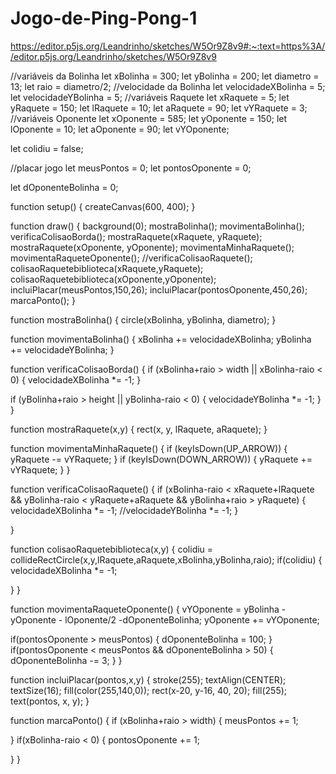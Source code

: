 # Jogo-de-Ping-Pong-1

https://editor.p5js.org/Leandrinho/sketches/W5Or9Z8v9#:~:text=https%3A//editor.p5js.org/Leandrinho/sketches/W5Or9Z8v9

//variáveis da Bolinha
let xBolinha = 300;
let yBolinha = 200;
let diametro = 13;
let raio = diametro/2;
//velocidade da Bolinha
let velocidadeXBolinha = 5;
let velocidadeYBolinha = 5;
//variáveis Raquete
let xRaquete = 5;
let yRaquete = 150;
let lRaquete = 10;
let aRaquete = 90;
let vYRaquete = 3;
//variáveis Oponente
let xOponente = 585;
let yOponente = 150;
let lOponente = 10;
let aOponente = 90;
let vYOponente;

let colidiu = false;

//placar jogo
let meusPontos = 0;
let pontosOponente = 0;

let dOponenteBolinha = 0;

function setup() {
  createCanvas(600, 400);
  }

function draw() {
  background(0);
  mostraBolinha();
  movimentaBolinha();
  verificaColisaoBorda();
  mostraRaquete(xRaquete, yRaquete);
  mostraRaquete(xOponente, yOponente);
  movimentaMinhaRaquete();
  movimentaRaqueteOponente();
  //verificaColisaoRaquete();
  colisaoRaquetebiblioteca(xRaquete,yRaquete);
  colisaoRaquetebiblioteca(xOponente,yOponente);
  incluiPlacar(meusPontos,150,26);
  incluiPlacar(pontosOponente,450,26);
  marcaPonto();
}



function mostraBolinha()
{
  circle(xBolinha, yBolinha, diametro);
}

function movimentaBolinha()
{
  xBolinha += velocidadeXBolinha;
  yBolinha += velocidadeYBolinha;
}

function verificaColisaoBorda()
{
  if (xBolinha+raio > width || xBolinha-raio < 0)
  {
    velocidadeXBolinha *= -1;
  }

  if (yBolinha+raio > height || yBolinha-raio < 0)
  {
    velocidadeYBolinha *= -1;
  }
}

function mostraRaquete(x,y)
{
  rect(x, y, lRaquete, aRaquete);
}

function movimentaMinhaRaquete()
{
  if (keyIsDown(UP_ARROW))
  {
    yRaquete -= vYRaquete;
  }
  if (keyIsDown(DOWN_ARROW))
  {
    yRaquete += vYRaquete;
  }
}

function verificaColisaoRaquete()
{
  if (xBolinha-raio < xRaquete+lRaquete && yBolinha-raio < yRaquete+aRaquete && yBolinha+raio > yRaquete)
  {
    velocidadeXBolinha *= -1;
    //velocidadeYBolinha *= -1;
  }

}

function colisaoRaquetebiblioteca(x,y)
{
  colidiu = collideRectCircle(x,y,lRaquete,aRaquete,xBolinha,yBolinha,raio);
  if(colidiu)
  {
    velocidadeXBolinha *= -1;
    
  }
}

function movimentaRaqueteOponente()
{
  vYOponente = yBolinha - yOponente - lOponente/2 -dOponenteBolinha;
  yOponente += vYOponente;

  if(pontosOponente > meusPontos)
  {
    dOponenteBolinha = 100;
  }
  if(pontosOponente < meusPontos && dOponenteBolinha > 50)
  {
    dOponenteBolinha -= 3;
  }
}

function incluiPlacar(pontos,x,y)
{
  stroke(255);
  textAlign(CENTER);
  textSize(16);
  fill(color(255,140,0));
  rect(x-20, y-16, 40, 20);
  fill(255);
  text(pontos, x, y);
}

function marcaPonto()
{
  if (xBolinha+raio > width)
  {
    meusPontos += 1;
   
  }
  if(xBolinha-raio < 0)
  {
    pontosOponente += 1;
    
  }
}

